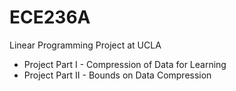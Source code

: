 # ECE236A
Linear Programming Project at UCLA
- Project Part I - Compression of Data for Learning
- Project Part II - Bounds on Data Compression
